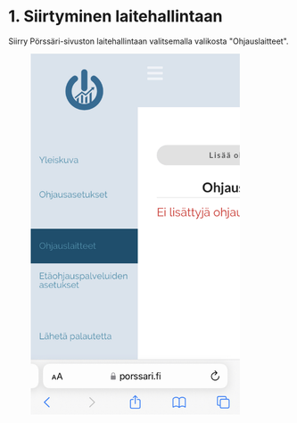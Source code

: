# 1. Siirtyminen laitehallintaan

Siirry Pörssäri-sivuston laitehallintaan valitsemalla valikosta "Ohjauslaitteet".

<figure><img src="../../../../.gitbook/assets/1 - Valikko.jpg" alt="" width="375"><figcaption></figcaption></figure>
